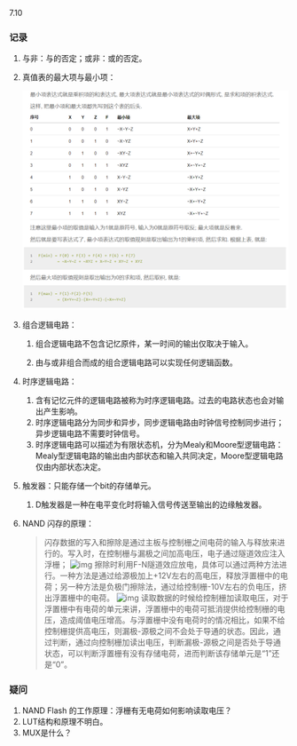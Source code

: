 7.10 

### 记录

1. 与非：与的否定；或非：或的否定。

2. 真值表的最大项与最小项：

   ![1562724404661](assets/1562724404661.png)

3. 组合逻辑电路：

    1. 组合逻辑电路不包含记忆原件，某一时间的输出仅取决于输入。

    2. 由与或非组合而成的组合逻辑电路可以实现任何逻辑函数。

4. 时序逻辑电路：

    1. 含有记忆元件的逻辑电路被称为时序逻辑电路。过去的电路状态也会对输出产生影响。
    2. 时序逻辑电路分为同步和异步，同步逻辑电路由时钟信号控制同步进行；异步逻辑电路不需要时钟信号。
    3. 时序逻辑电路可以描述为有限状态机，分为Mealy和Moore型逻辑电路：Mealy型逻辑电路的输出由内部状态和输入共同决定，Moore型逻辑电路仅由内部状态决定。

5. 触发器：只能存储一个bit的存储单元。

    1. D触发器是一种在电平变化时将输入信号传送至输出的边缘触发器。

6. NAND 闪存的原理：

    >闪存数据的写入和擦除是通过主板与控制栅之间电荷的输入与释放来进行的。写入时，在控制栅与漏极之间加高电压，电子通过隧道效应注入浮栅；
     ![img](https://s10.sinaimg.cn/large/001MaBVDty6MW7FzxuV19&690)
     擦除时利用F-N隧道效应放电，具体可以通过两种方法进行。一种方法是通过给源极加上+12V左右的高电压，释放浮置栅中的电荷；另一种方法是负极门擦除法，通过给控制栅-10V左右的负电压，挤出浮置栅中的电荷。
     ![img](https://s14.sinaimg.cn/large/001MaBVDty6MW7Hl9PD4d&690)
     读取数据的时候给控制栅加读取电压，对于浮置栅中有电荷的单元来讲，浮置栅中的电荷可抵消提供给控制栅的电压，造成阈值电压增高。与浮置栅中没有电荷时的情况相比，如果不给控制栅提供高电压，则漏极-源极之间不会处于导通的状态。因此，通过判断，通过向控制栅加读出电压，判断漏极-源极之间是否处于导通状态，可以判断浮置栅有没有存储电荷，进而判断该存储单元是“1”还是“0”。





### 疑问

1. NAND Flash 的工作原理：浮栅有无电荷如何影响读取电压？
2. LUT结构和原理不明白。
3. MUX是什么？